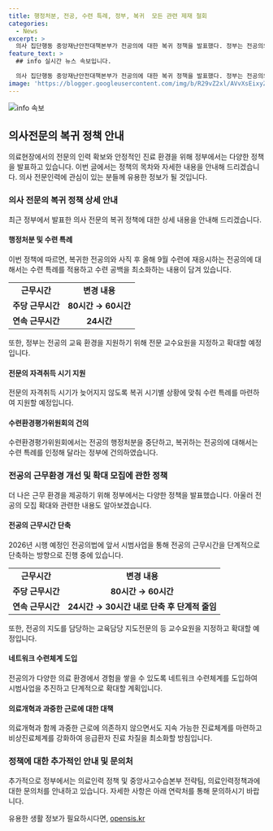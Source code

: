 ```yaml
---
title: 행정처분, 전공, 수련 특례, 정부, 복귀  모든 관련 제재 철회
categories:
  - News
excerpt: >
  의사 집단행동 중앙재난안전대책본부가 전공의에 대한 복귀 정책을 발표했다. 정부는 전공의의 복귀 여부와 상관없이 행정처분을 하지 않을 뿐만 아니라, 복귀한 전공의와 사직 후 올해 9월 수련에 재응시하는 전공의에 대해서는 수련 특례를 적용하기로 결정했다. 이로써 전공의의 근무시간과 수련 환경이 개선되며, 중증·응급환자의 진료 공백을 최소화할 수 있는 체계를 구축하겠다는 방침을 밝혔으며, 이를 통해 의료체계의 지속가능성을 확보할 계획이라고 강조했다.
feature_text: >
  ## info 실시간 뉴스 속보입니다.

  의사 집단행동 중앙재난안전대책본부가 전공의에 대한 복귀 정책을 발표했다. 정부는 전공의의 복귀 여부와 상관없이 행정처분을 하지 않을 뿐만 아니라, 복귀한 전공의와 사직 후 올해 9월 수련에 재응시하는 전공의에 대해서는 수련 특례를 적용하기로 결정했다. 이로써 전공의의 근무시간과 수련 환경이 개선되며, 중증·응급환자의 진료 공백을 최소화할 수 있는 체계를 구축하겠다는 방침을 밝혔으며, 이를 통해 의료체계의 지속가능성을 확보할 계획이라고 강조했다.
image: 'https://blogger.googleusercontent.com/img/b/R29vZ2xl/AVvXsEixyZcFfHzMRdzZMjFBmAUKJYCLCGyLL1o632UiGVXcaFdKo_bkvkuCioo0uUKlGfBVcT3P84aROyZIXSBEx3Aw5nCQ3pTgDom1WDC4m8eifvWiAmWEEVb4x6G_l8C0QH225ldMjyaFvpxGEBGNO37VmDTDMHGhJPq73UglMfDca1-0aw/s1600/blogspot.png'
---
```


<p><img src="https://blogger.googleusercontent.com/img/b/R29vZ2xl/AVvXsEixyZcFfHzMRdzZMjFBmAUKJYCLCGyLL1o632UiGVXcaFdKo_bkvkuCioo0uUKlGfBVcT3P84aROyZIXSBEx3Aw5nCQ3pTgDom1WDC4m8eifvWiAmWEEVb4x6G_l8C0QH225ldMjyaFvpxGEBGNO37VmDTDMHGhJPq73UglMfDca1-0aw/s1600/blogspot.png" alt="info 속보" /></p>

<h2 data-ke-size="size26">의사전문의 복귀 정책 안내</h2>

<p data-ke-size="size16"></p>

<p>의료현장에서의 전문의 인력 확보와 안정적인 진료 환경을 위해 정부에서는 다양한 정책을 발표하고 있습니다. 이번 글에서는 정책의 목차와 자세한 내용을 안내해 드리겠습니다. 의사 전문인력에 관심이 있는 분들께 유용한 정보가 될 것입니다.</p>

<p data-ke-size="size16"></p>

<h3>의사 전문의 복귀 정책 상세 안내</h3>

<p data-ke-size="size16">최근 정부에서 발표한 의사 전문의 복귀 정책에 대한 상세 내용을 안내해 드리겠습니다.</p>

<h4>행정처분 및 수련 특례</h4>

<p data-ke-size="size16">이번 정책에 따르면, 복귀한 전공의와 사직 후 올해 9월 수련에 재응시하는 전공의에 대해서는 수련 특례를 적용하고 수련 공백을 최소화하는 내용이 담겨 있습니다.</p>

<table>
  <tr>
    <td style="text-align: center; height: 17px;"><b>근무시간</b></td>
    <td style="text-align: center; height: 17px;"><b>변경 내용</b></td>
  </tr>
  <tr>
    <td style="text-align: center; height: 17px;"><b>주당 근무시간</b></td>
    <td style="text-align: center; height: 17px;"><b>80시간 → 60시간</b></td>
  </tr>
  <tr>
    <td style="text-align: center; height: 17px;"><b>연속 근무시간</b></td>
    <td style="text-align: center; height: 17px;"><b>24시간</b></td>
  </tr>
</table>

<p data-ke-size="size16">또한, 정부는 전공의 교육 환경을 지원하기 위해 전문 교수요원을 지정하고 확대할 예정입니다.</p>

<p data-ke-size="size16"></p>

<h4>전문의 자격취득 시기 지원</h4>

<p data-ke-size="size16">전문의 자격취득 시기가 늦어지지 않도록 복귀 시기별 상황에 맞춰 수련 특례를 마련하여 지원할 예정입니다.</p>

<h4>수련환경평가위원회의 건의</h4>

<p data-ke-size="size16">수련환경평가위원회에서는 전공의 행정처분을 중단하고, 복귀하는 전공의에 대해서는 수련 특례를 인정해 달라는 정부에 건의하였습니다.</p>

<p data-ke-size="size16"></p>

<h3>전공의 근무환경 개선 및 확대 모집에 관한 정책</h3>

<p data-ke-size="size16">더 나은 근무 환경을 제공하기 위해 정부에서는 다양한 정책을 발표했습니다. 아울러 전공의 모집 확대와 관련한 내용도 알아보겠습니다.</p>

<h4>전공의 근무시간 단축</h4>

<p data-ke-size="size16">2026년 시행 예정인 전공의법에 앞서 시범사업을 통해 전공의 근무시간을 단계적으로 단축하는 방향으로 진행 중에 있습니다.</p>

<table>
  <tr>
    <td style="text-align: center; height: 17px;"><b>근무시간</b></td>
    <td style="text-align: center; height: 17px;"><b>변경 내용</b></td>
  </tr>
  <tr>
    <td style="text-align: center; height: 17px;"><b>주당 근무시간</b></td>
    <td style="text-align: center; height: 17px;"><b>80시간 → 60시간</b></td>
  </tr>
  <tr>
    <td style="text-align: center; height: 17px;"><b>연속 근무시간</b></td>
    <td style="text-align: center; height: 17px;"><b>24시간 → 30시간 내로 단축 후 단계적 줄임</b></td>
  </tr>
</table>

<p data-ke-size="size16">또한, 전공의 지도를 담당하는 교육담당 지도전문의 등 교수요원을 지정하고 확대할 예정입니다.</p>

<p data-ke-size="size16"></p>

<h4>네트워크 수련체계 도입</h4>

<p data-ke-size="size16">전공의가 다양한 의료 환경에서 경험을 쌓을 수 있도록 네트워크 수련체계를 도입하여 시범사업을 추진하고 단계적으로 확대할 계획입니다.</p>

<h4>의료개혁과 과중한 근로에 대한 대책</h4>

<p data-ke-size="size16">의료개혁과 함께 과중한 근로에 의존하지 않으면서도 지속 가능한 진료체계를 마련하고 비상진료체계를 강화하여 응급환자 진료 차질을 최소화할 방침입니다.</p>

<p data-ke-size="size16"></p>

<h3>정책에 대한 추가적인 안내 및 문의처</h3>

<p data-ke-size="size16">추가적으로 정부에서는 의료인력 정책 및 중앙사고수습본부 전략팀, 의료인력정책과에 대한 문의처를 안내하고 있습니다. 자세한 사항은 아래 연락처를 통해 문의하시기 바랍니다.</p>

<p data-ke-size="size16"></p>

<p data-ke-size="size16"></p>

<p data-ke-size="size16"></p>

<p data-ke-size="size16"></p>
유용한 생활 정보가 필요하시다면, <a href="https://opensis.kr" rel="dofollow">opensis.kr</a>


